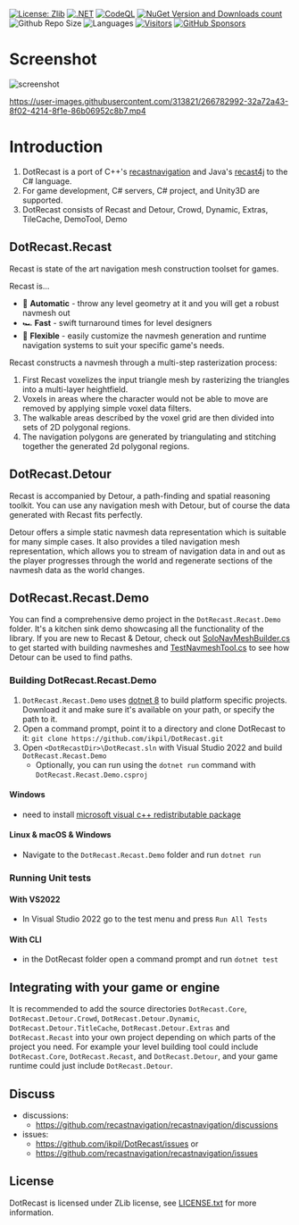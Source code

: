 [![License: Zlib](https://img.shields.io/badge/License-Zlib-lightgrey.svg)](https://opensource.org/licenses/Zlib)
[![.NET](https://github.com/ikpil/DotRecast/actions/workflows/dotnet.yml/badge.svg)](https://github.com/ikpil/DotRecast/actions/workflows/dotnet.yml)
[![CodeQL](https://github.com/ikpil/DotRecast/actions/workflows/codeql.yml/badge.svg?branch=main)](https://github.com/ikpil/DotRecast/actions/workflows/codeql.yml)
[![NuGet Version and Downloads count](https://buildstats.info/nuget/DotRecast.Core)](https://www.nuget.org/packages/DotRecast.Core)
![Github Repo Size](https://img.shields.io/github/repo-size/ikpil/DotRecast)
![Languages](https://img.shields.io/github/languages/top/ikpil/DotRecast)
[![Visitors](https://api.visitorbadge.io/api/daily?path=https%3A%2F%2Fgithub.com%2Fikpil%2FDotRecast&countColor=%23263759&style=flat-square)](https://visitorbadge.io/status?path=https%3A%2F%2Fgithub.com%2Fikpil%2FDotRecast)
[![GitHub Sponsors](https://img.shields.io/github/sponsors/ikpil?style=flat-square&logo=GitHub-Sponsors&link=https%3A%2F%2Fgithub.com%2Fsponsors%2Fikpil)](https://github.com/sponsors/ikpil)

# Screenshot
![screenshot](https://user-images.githubusercontent.com/313821/266750582-8cf67832-1206-4b58-8c1f-7205210cbf22.gif)

https://user-images.githubusercontent.com/313821/266782992-32a72a43-8f02-4214-8f1e-86b06952c8b7.mp4

# Introduction
1. DotRecast is a port of C++'s [recastnavigation](https://github.com/recastnavigation/recastnavigation) and Java's [recast4j](https://github.com/ppiastucki/recast4j) to the C# language.
2. For game development, C# servers, C# project, and Unity3D are supported.
3. DotRecast consists of Recast and Detour, Crowd, Dynamic, Extras, TileCache, DemoTool, Demo


## DotRecast.Recast

Recast is state of the art navigation mesh construction toolset for games.

Recast is...
* 🤖 **Automatic** - throw any level geometry at it and you will get a robust navmesh out
* 🏎️ **Fast** - swift turnaround times for level designers
* 🧘 **Flexible** - easily customize the navmesh generation and runtime navigation systems to suit your specific game's needs.

Recast constructs a navmesh through a multi-step rasterization process:

1. First Recast voxelizes the input triangle mesh by rasterizing the triangles into a multi-layer heightfield.
2. Voxels in areas where the character would not be able to move are removed by applying simple voxel data filters.
3. The walkable areas described by the voxel grid are then divided into sets of 2D polygonal regions.
4. The navigation polygons are generated by triangulating and stitching together the generated 2d polygonal regions.

## DotRecast.Detour

Recast is accompanied by Detour, a path-finding and spatial reasoning toolkit. You can use any navigation mesh with Detour, but of course the data generated with Recast fits perfectly.

Detour offers a simple static navmesh data representation which is suitable for many simple cases.  It also provides a tiled navigation mesh representation, which allows you to stream of navigation data in and out as the player progresses through the world and regenerate sections of the navmesh data as the world changes.

## DotRecast.Recast.Demo

You can find a comprehensive demo project in the `DotRecast.Recast.Demo` folder. It's a kitchen sink demo showcasing all the functionality of the library. If you are new to Recast & Detour, check out [SoloNavMeshBuilder.cs](/src/DotRecast.Recast.Demo/Builder/SoloNavMeshBuilder.cs) to get started with building navmeshes and [TestNavmeshTool.cs](/src/DotRecast.Recast.Demo/Tools/TestNavmeshTool.cs) to see how Detour can be used to find paths.

### Building DotRecast.Recast.Demo

1. `DotRecast.Recast.Demo` uses [dotnet 8](https://dotnet.microsoft.com/) to build platform specific projects. Download it and make sure it's available on your path, or specify the path to it.
2. Open a command prompt, point it to a directory and clone DotRecast to it: `git clone https://github.com/ikpil/DotRecast.git`
3. Open `<DotRecastDir>\DotRecast.sln` with Visual Studio 2022 and build `DotRecast.Recast.Demo`
   - Optionally, you can run using the `dotnet run` command with `DotRecast.Recast.Demo.csproj`

#### Windows

- need to install [microsoft visual c++ redistributable package](https://learn.microsoft.com/en-us/cpp/windows/latest-supported-vc-redist)

#### Linux & macOS & Windows

- Navigate to the `DotRecast.Recast.Demo` folder and run `dotnet run`

### Running Unit tests

#### With VS2022

- In Visual Studio 2022 go to the test menu and press `Run All Tests` 

#### With CLI

- in the DotRecast folder open a command prompt and run `dotnet test`

## Integrating with your game or engine

It is recommended to add the source directories `DotRecast.Core`, `DotRecast.Detour.Crowd`, `DotRecast.Detour.Dynamic`, `DotRecast.Detour.TitleCache`, `DotRecast.Detour.Extras` and `DotRecast.Recast` into your own project depending on which parts of the project you need. For example your level building tool could include `DotRecast.Core`, `DotRecast.Recast`, and `DotRecast.Detour`, and your game runtime could just include `DotRecast.Detour`.

## Discuss

- discussions: 
  - https://github.com/recastnavigation/recastnavigation/discussions
- issues:
  - https://github.com/ikpil/DotRecast/issues or
  - https://github.com/recastnavigation/recastnavigation/issues

## License

DotRecast is licensed under ZLib license, see [LICENSE.txt](LICENSE.txt) for more information.
